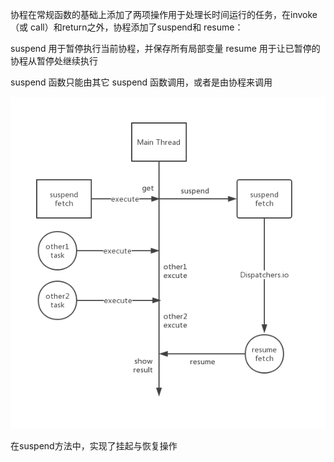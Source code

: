 协程在常规函数的基础上添加了两项操作用于处理长时间运行的任务，在invoke（或 call）和return之外，协程添加了suspend和 resume：

suspend 用于暂停执行当前协程，并保存所有局部变量
resume 用于让已暂停的协程从暂停处继续执行

suspend 函数只能由其它 suspend 函数调用，或者是由协程来调用


![img.png](images/suspend.png)

在suspend方法中，实现了挂起与恢复操作